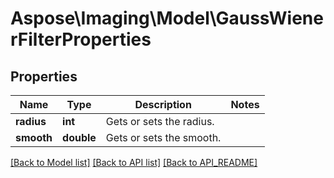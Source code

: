 # Aspose\Imaging\Model\GaussWienerFilterProperties

## Properties
Name | Type | Description | Notes
------------ | ------------- | ------------- | -------------
**radius** | **int** | Gets or sets the radius. | 
**smooth** | **double** | Gets or sets the smooth. | 

[[Back to Model list]](API_README.md#documentation-for-models) [[Back to API list]](API_README.md#documentation-for-api-endpoints) [[Back to API_README]](API_README.md)

